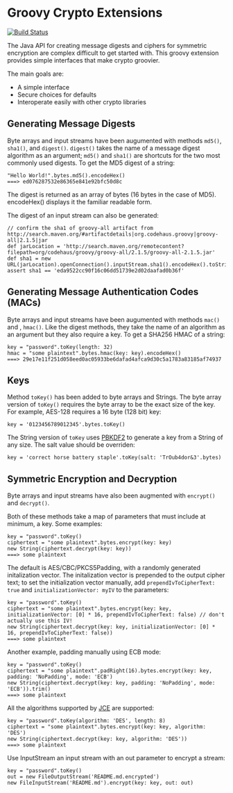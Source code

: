 Groovy Crypto Extensions
========================

[![Build Status](https://travis-ci.org/ataylor284/groovy-crypto-extensions.png?branch=master)](https://travis-ci.org/ataylor284/groovy-crypto-extensions)

The Java API for creating message digests and ciphers for symmetric
encryption are complex difficult to get started with.  This groovy
extension provides simple interfaces that make crypto groovier.

The main goals are:

* A simple interface
* Secure choices for defaults
* Interoperate easily with other crypto libraries


Generating Message Digests
--------------------------

Byte arrays and input streams have been augumented with methods
`md5()`, `sha1()`, and `digest()`.  `digest()` takes the name of a
message digest algorithm as an argument; `md5()` and `sha1()` are
shortcuts for the two most commonly used digests.  To get the MD5
digest of a string:

    "Hello World!".bytes.md5().encodeHex()
    ===> ed076287532e86365e841e92bfc50d8c

The digest is returned as an array of bytes (16 bytes in the case of
MD5).  encodeHex() displays it the familiar readable form.

The digest of an input stream can also be generated:

    // confirm the sha1 of groovy-all artifact from http://search.maven.org/#artifactdetails|org.codehaus.groovy|groovy-all|2.1.5|jar
    def jarLocation = 'http://search.maven.org/remotecontent?filepath=org/codehaus/groovy/groovy-all/2.1.5/groovy-all-2.1.5.jar'
    def sha1 = new URL(jarLocation).openConnection().inputStream.sha1().encodeHex().toString()
    assert sha1 == 'eda9522cc90f16c06dd51739e2d02daafad0b36f'


Generating Message Authentication Codes (MACs)
----------------------------------------------

Byte arrays and input streams have been augumented with methods
`mac()` and , `hmac()`.  Like the digest methods, they take the name
of an algorithm as an argument but they also require a key.  To get a
SHA256 HMAC of a string:

    key = "password".toKey(length: 32)
    hmac = "some plaintext".bytes.hmac(key: key).encodeHex()
    ===> 29e17e11f251d058eed0ac05933be6dafad4afca9d30c5a1783a83185af74937

Keys
----

Method `toKey()` has been added to byte arrays and Strings.  The byte
array version of `toKey()` requires the byte array to be the exact
size of the key.  For example, AES-128 requires a 16 byte (128 bit)
key:

    key = '0123456789012345'.bytes.toKey()

The String version of `toKey` uses
[PBKDF2](https://en.wikipedia.org/wiki/PBKDF2) to generate a key from
a String of any size.  The salt value should be overriden:

    key = 'correct horse battery staple'.toKey(salt: 'TrOub4dor&3'.bytes)


Symmetric Encryption and Decryption
-----------------------------------

Byte arrays and input streams have also been augmented with
`encrypt()` and `decrypt()`.

Both of these methods take a map of parameters that must include at
minimum, a key.  Some examples:

    key = "password".toKey()
    ciphertext = "some plaintext".bytes.encrypt(key: key)
    new String(ciphertext.decrypt(key: key))
    ===> some plaintext

The default is AES/CBC/PKCS5Padding, with a randomly generated
initalization vector.  The initalization vector is prepended to the
output cipher text; to set the initialization vector manually, add
`prependIvToCipherText: true` and `initializationVector: myIV` to the
parameters:

    key = "password".toKey()
    ciphertext = "some plaintext".bytes.encrypt(key: key, initializationVector: [0] * 16, prependIvToCipherText: false) // don't actually use this IV!
    new String(ciphertext.decrypt(key: key, initializationVector: [0] * 16, prependIvToCipherText: false))
    ===> some plaintext

Another example, padding manually using ECB mode:

    key = "password".toKey()
    ciphertext = "some plaintext".padRight(16).bytes.encrypt(key: key, padding: 'NoPadding', mode: 'ECB')
    new String(ciphertext.decrypt(key: key, padding: 'NoPadding', mode: 'ECB')).trim()
    ===> some plaintext

All the algorithms supported by
[JCE](http://docs.oracle.com/javase/7/docs/technotes/guides/security/StandardNames.html#Cipher)
are supported:

    key = "password".toKey(algorithm: 'DES', length: 8)
    ciphertext = "some plaintext".bytes.encrypt(key: key, algorithm: 'DES')
    new String(ciphertext.decrypt(key: key, algorithm: 'DES'))
    ===> some plaintext
    
Use InputStream an input stream with an out parameter to encrypt a stream:

    key = "password".toKey()
    out = new FileOutputStream('README.md.encrypted')
    new FileInputStream('README.md').encrypt(key: key, out: out)
